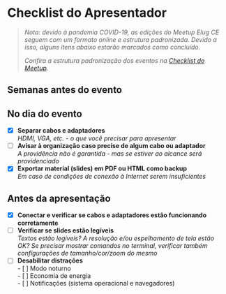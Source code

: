 # Checklist do Apresentador

> _Nota: devido à pandemia COVID-19, as edições do Meetup Elug CE seguem com um formato online e estrutura padronizada. Devido a isso, alguns itens abaixo estarão marcados como concluído._
>
> _Confira a estrutura padronização dos eventos na [Checklist do Meetup](meetup.md)._

## Semanas antes do evento

## No dia do evento

- [x] **Separar cabos e adaptadores**  
       _HDMI, VGA, etc. - o que você precisar para apresentar_
- [ ] **Avisar à organização caso precise de algum cabo ou adaptador**  
       _A providência não é garantida - mas se estiver ao alcance será providenciado_
- [x] **Exportar material (slides) em PDF ou HTML como backup**  
       _Em caso de condições de conexão à Internet serem insuficientes_

## Antes da apresentação

- [x] **Conectar e verificar se cabos e adaptadores estão funcionando corretamente**
- [ ] **Verificar se slides estão legíveis**  
       _Textos estão legíveis? A resolução e/ou espelhamento de tela estão OK? Se precisar mostrar comandos no terminal, verificar também configurações de tamanho/cor/zoom do mesmo_
- [ ] **Desabilitar distrações**  
       - [ ] Modo noturno  
       - [ ] Economia de energia  
       - [ ] Notificações (sistema operacional e navegadores)
